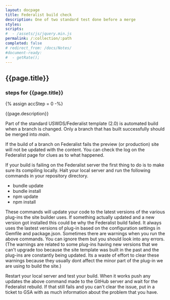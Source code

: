 ```yaml
---
layout: docpage
title: Federalist build check
description: One of two standard test done before a merge
styles:
scripts:
#  - /assets/js/jquery.min.js
permalink: /:collection/:path
completed: false
# redirect_from: /docs/Notes/
#document-ready:
#  - getRate();
---
```


## {{page.title}}

<h3 class="usa-sr-only">steps for {{page.title}}</h3>
{% assign accStep = 0 -%}

{{page.description}}

Part of the standard USWDS/Federalist template (2.0) is automated build when a branch is changed.  Only a branch that has built successfully should be merged into *main*.

If the build of a branch on Federalist fails the preview (or production) site will not be updated with the content.  You can check the log on the Federalist page for clues as to what happened.

If your build is failing on the Federalist server the first thing to do is to make sure its compiling locally.  Halt your local server and run the following commands in your repository directory.

* bundle update
* bundle install
* npm update
* npm install

These commands will update your code to the latest versions of the various plug-ins the site builder uses.  If something actually updated and a new version got installed this could be why the Federalist build failed.  It always uses the lastest versions of plug-in based on the configuration settings in Gemfile and package.json.  Sometimes there are warnings when you run the above commands.  You can ignore them but you should look into any errors.  (The warnings are related to some plug-ins having new versions that we can't upgrade too because the site template was built in the past and the plug-ins are constantly being updated.  Its a waste of effort to clear these warnings because they usually dont affect the minor part of the plug-in we are using to build the site.)

Restart your local server and test your build.  When it works push any updates the above command made to the GitHub server and wait for the Federalist rebuild.  If that still fails and you can't clear the issue, put in a ticket to GSA with as much information about the problem that you have.
